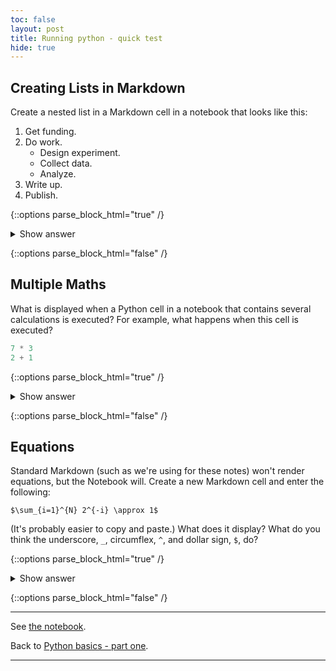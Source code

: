 ```yaml
---
toc: false
layout: post
title: Running python - quick test
hide: true
---
```


## Creating Lists in Markdown

Create a nested list in a Markdown cell in a notebook that looks like this:

1.  Get funding.
2.  Do work.
    *   Design experiment.
    *   Collect data.
    *   Analyze.
3.  Write up.
4.  Publish.

{::options parse_block_html="true" /}
<details>
  <summary markdown="span">Show answer</summary>

Note that the bullet list is indented 2 spaces so that it is inline with the items of the numbered list.
~~~
1.  Get funding.
2.  Do work.
    *   Design experiment.
    *   Collect data.
    *   Analyze.
3.  Write up.
4.  Publish.
~~~
   
</details>

{::options parse_block_html="false" /}

## Multiple Maths

What is displayed when a Python cell in a notebook
that contains several calculations is executed?
For example, what happens when this cell is executed?

~~~python
7 * 3
2 + 1
~~~


{::options parse_block_html="true" /}
<details>
  <summary markdown="span">Show answer</summary>

Python returns the output of the last calculation. The output is:
~~~python
3
~~~
   
</details>

{::options parse_block_html="false" /}

## Equations

Standard Markdown (such as we're using for these notes) won't render equations, but the Notebook will.
Create a new Markdown cell and enter the following:

~~~
$\sum_{i=1}^{N} 2^{-i} \approx 1$
~~~

(It's probably easier to copy and paste.) What does it display? What do you think the underscore, `_`, circumflex, `^`, and dollar sign, `$`, do?

{::options parse_block_html="true" /}
<details>
  <summary markdown="span">Show answer</summary>

The notebook shows the equation as it would be rendered from [LaTeX]() equation syntax.

- The dollar sign, `$`, is used to tell markdown that the text in between is a latex equation.
- underscore, `_`, is used for subscripts
- circumflex, `^`, is used for superscripts.
- A pair of curly braces, `{` and `}`, is used to group text together so that the statement `i=1` becomes the the subscript and `N` becomes the superscript.
- Similarly, `-i` is in curly braces to make the whole statement the superscript for `2`.
- `\sum` and `\approx` are latex commands for "sum over" and "approximate" symbols. 
   
</details>

{::options parse_block_html="false" /}

---

See [the notebook](https://nu-cem.github.io/CompPhys/2021/08/02/01-Running_python.html).

Back to [Python basics - part one](https://nu-cem.github.io/CompPhys/2021/08/02/Python_basics_one.html).

---
